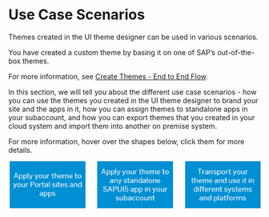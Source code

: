 <!-- loio87e746249270429c8eedcb5d1cb17201 -->

# Use Case Scenarios

Themes created in the UI theme designer can be used in various scenarios.

You have created a custom theme by basing it on one of SAP’s out-of-the-box themes.

For more information, see [Create Themes - End to End Flow](create-themes-end-to-end-flow-756feb8.md).

In this section, we will tell you about the different use case scenarios - how you can use the themes you created in the UI theme designer to brand your site and the apps in it, how you can assign themes to standalone apps in your subaccount, and how you can export themes that you created in your cloud system and import them into another on premise system.

For more information, hover over the shapes below, click them for more details.



![](images/Image_Map_Use_Case_Scenarios_a798aa0.png)

